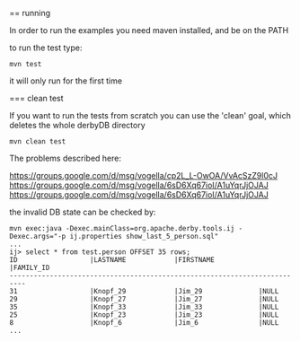 == running

In order to run the examples you need maven installed, and be on the PATH

to run the test type:
```
mvn test
```
it will only run for the first time

=== clean test

If you want to run the tests from scratch you can use the 'clean' goal, which deletes the whole derbyDB directory

```
mvn clean test
```

The problems described here:

https://groups.google.com/d/msg/vogella/cp2L_L-OwOA/VvAcSzZ9l0cJ
https://groups.google.com/d/msg/vogella/6sD6Xq67ioI/A1uYqrJjOJAJ
https://groups.google.com/d/msg/vogella/6sD6Xq67ioI/A1uYqrJjOJAJ

the invalid DB state can be checked by:

```
mvn exec:java -Dexec.mainClass=org.apache.derby.tools.ij -Dexec.args="-p ij.properties show_last_5_person.sql"
...
ij> select * from test.person OFFSET 35 rows;
ID                  |LASTNAME            |FIRSTNAME           |FAMILY_ID  
--------------------------------------------------------------------------
31                  |Knopf_29            |Jim_29              |NULL       
29                  |Knopf_27            |Jim_27              |NULL       
35                  |Knopf_33            |Jim_33              |NULL       
25                  |Knopf_23            |Jim_23              |NULL       
8                   |Knopf_6             |Jim_6               |NULL       
...
```

